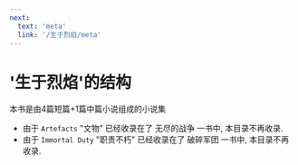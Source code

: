 ```yaml
---
next:
  text: 'meta'
  link: '/生于烈焰/meta'
---
```


# '生于烈焰'的结构

本书是由4篇短篇+1篇中篇小说组成的小说集

+ 由于 `Artefacts` "文物" 已经收录在了 无尽的战争 一书中, 本目录不再收录.
+ 由于 `Immortal Duty` "职责不朽" 已经收录在了 破碎军团 一书中, 本目录不再收录.
